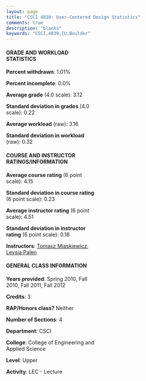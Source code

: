 ```yaml
---
layout: page
title: "CSCI 4839: User-Centered Design Statistics"
comments: true
description: "blanks"
keywords: "CSCI,4839,CU,Boulder"
---
```

<head>
<script src="https://ajax.googleapis.com/ajax/libs/jquery/2.1.3/jquery.min.js"></script>
<script src="https://dl.dropboxusercontent.com/s/pc42nxpaw1ea4o9/highcharts.js?dl=0"></script>
<!-- <script src="../assets/js/highcharts.js"></script> -->
<style type="text/css">@font-face {
	font-family: "Bebas Neue";
	src: url(https://www.filehosting.org/file/details/544349/BebasNeue Regular.otf) format("opentype");
	}
	h1.Bebas { 
		font-family: "Bebas Neue", Verdana, Tahoma;
	}
</style>
</head>
<body>
	<div id="container" style="float: right; width: 45%; height: 88%; margin-left: 2.5%; margin-right: 2.5%;"></div>
	<script language="JavaScript">
		$(document).ready(function() {
		var chart = {type: 'column'};
		var title = {text: 'Grade Distribution'};
		var xAxis = {categories: ['A','B','C','D','F'],crosshair: true};
		var yAxis = {min: 0,title: {text: 'Percentage'}};
		var tooltip = {headerFormat: '<center><b><span style="font-size:20px">{point.key}</span></b></center>',
		               pointFormat: '<td style="padding:0"><b>{point.y:.1f}%</b></td>',
		               footerFormat: '</table>',shared: true,useHTML: true};
		var plotOptions = {column: {pointPadding: 0.0,borderWidth: 0}};  
		var credits = {enabled: false};var series= [{name: 'Percent',data: [38.52,44.21,11.93,4.61,0.74,]}];
		var json = {};
		json.chart = chart;
		json.title = title;
		json.tooltip = tooltip;
		json.xAxis = xAxis;
		json.yAxis = yAxis;  
		json.series = series;
		json.plotOptions = plotOptions;  
		json.credits = credits;
		$('#container').highcharts(json);
	});
	</script>
</body>
			   
#### GRADE AND WORKLOAD STATISTICS

**Percent withdrawn**: 1.01%

**Percent incomplete**: 0.0%

**Average grade** (4.0 scale): 3.12

**Standard deviation in grades** (4.0 scale): 0.22

**Average workload** (raw): 3.16

**Standard deviation in workload** (raw): 0.32

#### COURSE AND INSTRUCTOR RATINGS/INFORMATION

**Average course rating** (6 point scale): 4.15

**Standard deviation in course rating** (6 point scale): 0.23

**Average instructor rating** (6 point scale): 4.51

**Standard deviation in instructor rating** (6 point scale): 0.18

**Instructors**: <a href='../../instructors/Tomasz_Miaskiewicz'>Tomasz Miaskiewicz</a>, <a href='../../instructors/Leysia_Palen'>Leysia Palen</a>

#### GENERAL CLASS INFORMATION

**Years provided**: Spring 2010, Fall 2010, Fall 2011, Fall 2012

**Credits**: 3

**RAP/Honors class?** Neither

**Number of Sections**: 4

**Department**: CSCI

**College**: College of Engineering and Applied Science

**Level**: Upper

**Activity**: LEC - Lecture
